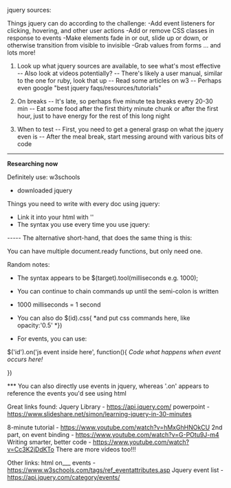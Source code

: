 jquery sources:

Things jquery can do according to the challenge:
  -Add event listeners for clicking, hovering, and other user actions
  -Add or remove CSS classes in response to events
  -Make elements fade in or out, slide up or down, or otherwise transition from visible to invisible
  -Grab values from forms
  ... and lots more!

1) Look up what jquery sources are available, to see what's most effective
-- Also look at videos potentially?
-- There's likely a user manual, similar to the one for ruby, look that up
-- Read some articles on w3
-- Perhaps even google "best jquery faqs/resources/tutorials"

2) On breaks
-- It's late, so perhaps five minute tea breaks every 20-30 min
-- Eat some food after the first thirty minute chunk or after the first hour, just to have energy for the rest of this long night

3) When to test
-- First, you need to get a general grasp on what the jquery even is
-- After the meal break, start messing around with various bits of code

------------------

**Researching now**

Definitely use:
 w3schools

 - downloaded jquery

Things you need to write with every doc using jquery:
- Link it into your html with '<script src="jquery.js"></script>'
- The syntax you use every time you use jquery:

<script>
  $(document).ready(function() {
    *put your code in here*

  });


</script>

  ----- The alternative short-hand, that does the same thing is this:

<script>
  $(function() {
    *put your code in here*

  });

</script>



You can have multiple  document.ready functions, but only need one.

Random notes:
* The syntax appears to be $(target).tool(milliseconds e.g. 1000);
* You can continue to chain commands up until the semi-colon is written
* 1000 milliseconds = 1 second
* You can also do $(id).css{ *and put css commands here, like opacity:'0.5' *})

* For events, you can use:


$('id').on('js event inside here', function(){
  *Code what happens when event occurs here!*

})

*** You can also directly use events in jquery, whereas '.on' appears to reference the events you'd see using html

Great links found:
Jquery Library - https://api.jquery.com/
powerpoint - https://www.slideshare.net/simon/learning-jquery-in-30-minutes

8-minute tutorial - https://www.youtube.com/watch?v=hMxGhHNOkCU
2nd part, on event binding - https://www.youtube.com/watch?v=G-POtu9J-m4
Writing smarter, better code - https://www.youtube.com/watch?v=Cc3K2jDdKTo
There are more videos too!!!



Other links:
html on___ events - https://www.w3schools.com/tags/ref_eventattributes.asp
Jquery event list - https://api.jquery.com/category/events/
